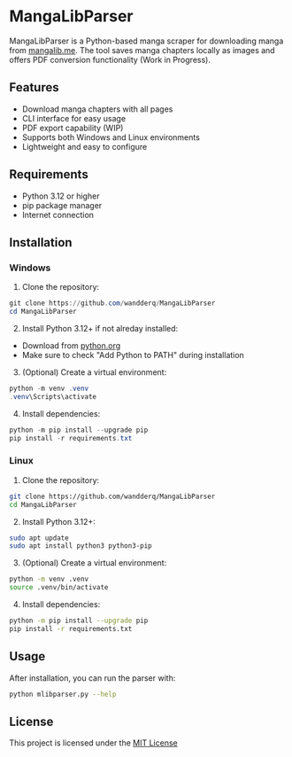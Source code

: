 # MangaLibParser

MangaLibParser is a Python-based manga scraper for downloading manga from [mangalib.me](https://mangalib.me). The tool saves manga chapters locally as images and offers PDF conversion functionality (Work in Progress).

## Features

- Download manga chapters with all pages
- CLI interface for easy usage
- PDF export capability (WIP)
- Supports both Windows and Linux environments
- Lightweight and easy to configure

## Requirements

- Python 3.12 or higher
- pip package manager
- Internet connection

## Installation

### Windows

1. Clone the repository:
```powershell
git clone https://github.com/wandderq/MangaLibParser
cd MangaLibParser
```

2. Install Python 3.12+ if not alreday installed:
- Download from [python.org](https://python.org)
- Make sure to check "Add Python to PATH" during installation

3. (Optional) Create a virtual environment:
```powershell
python -m venv .venv
.venv\Scripts\activate
```

4. Install dependencies:
```powershell
python -m pip install --upgrade pip
pip install -r requirements.txt
```

### Linux
1. Clone the repository:
```bash
git clone https://github.com/wandderq/MangaLibParser
cd MangaLibParser
```

2. Install Python 3.12+:
```bash
sudo apt update
sudo apt install python3 python3-pip
```

3. (Optional) Create a virtual environment:
```bash
python -m venv .venv
source .venv/bin/activate
```

4. Install dependencies:
```bash
python -m pip install --upgrade pip
pip install -r requirements.txt
```

## Usage
After installation, you can run the parser with:
```bash
python mlibparser.py --help
```

## License
This project is licensed under the [MIT License](LICENSE)